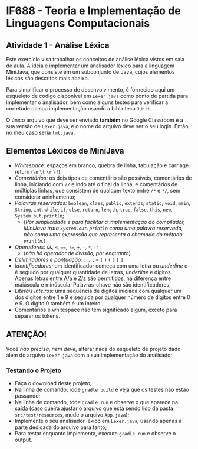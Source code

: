 # IF688 - Teoria e Implementação de Linguagens Computacionais

## Atividade 1 - Análise Léxica

Este exercício visa trabalhar os conceitos de análise léxica vistos em sala de aula. A ideia é implementar um analisador léxico para a linguagem MiniJava, que consiste em um subconjunto de Java, cujos elementos léxicos são descritos mais abaixo. 

Para simplificar o processo de desenvolvimento, é fornecido aqui um esqueleto de código disponível em `Lexer.java` como ponto de partida para implementar o analisador, bem como alguns testes para verificar a corretude da sua implementação usando a biblioteca `JUnit`. 

O único arquivo que deve ser enviado **também** no Google Classroom é a sua versão de `Lexer.java`, e o nome do arquivo deve ser o seu login. Então, no meu caso seria `lmt.java`.

## Elementos Léxicos de MiniJava

- *Whitespace:* espaços em branco, quebra de linha, tabulação e carriage return (`\n` `\t` `\r` `\f`);
- *Comentários:* os dois tipos de comentário são possíveis, comentários de linha, iniciando com `//` e indo até o final da linha, e comentários de múltiplas linhas, que consistem de qualquer texto entre `/*` e `*/`, sem considerar aninhamento;
- *Palavras reservadas:* `boolean`, `class`, `public`, `extends`, `static`, `void`, `main`, `String`, `int`, `while`, `if`, `else`, `return`, `length`, `true`, `false`, `this`, `new`, `System.out.println`; 
  - (_Por simplicidade e para facilitar a implementação do compilador, MiniJava trata `System.out.println` como uma palavra reservada, não como uma expressão que representa a chamada do método `println`._)
- *Operadores:* `&&`, `<`, `==`, `!=`, `+`, `-`, `*`, `!`; 
  - (_não há operador de divisão, por enquanto_)
- *Delimitadores e pontuação:*  `;` `.` `,` `=` `(` `)` `{` `}` `[` `]`
- *Identificadores:* um identificador começa com uma letra ou _underline_ e é seguido por qualquer quantidade de letras, _underline_ e dígitos. Apenas letras entre A/a e Z/z são permitidos, há diferença entre maiúscula e minúscula. Palavras-chave não são identificadores;
- *Literais Inteiros:* uma sequência de dígitos iniciada com qualquer um dos dígitos entre 1 e 9 e seguida por qualquer número de dígitos entre 0 e 9. O dígito 0 também é um inteiro. 
- Comentários e whitespace não tem significado algum, exceto para separar os tokens.

## ATENÇÃO!

Você _não precisa_, *nem deve*, alterar nada do esqueleto de projeto dado além do arquivo `Lexer.java` com a sua implementação do analisador.

### Testando o Projeto
- Faça o download deste projeto;
- Na linha de comando, rode `gradle build` e veja que os testes não estão passando; 
- Na linha de comando, rode `gradle run` e observe o que aparece na saída (caso queira ajustar o arquivo que está sendo lido da pasta `src/test/resources`, mude o arquivo `App.java`); 
- Implemente o seu analisador léxico em `Lexer.java`, usando apenas a parte dedicada do arquivo para tanto;
- Para testar enquanto implementa, execute `gradle run` e observe o output.